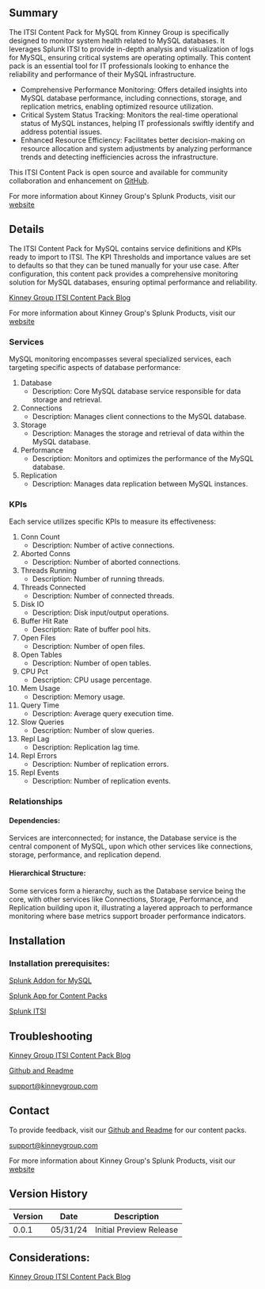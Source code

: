 ## Summary
The ITSI Content Pack for MySQL from Kinney Group is specifically designed to monitor system health related to MySQL databases. It leverages Splunk ITSI to provide in-depth analysis and visualization of logs for MySQL, ensuring critical systems are operating optimally. This content pack is an essential tool for IT professionals looking to enhance the reliability and performance of their MySQL infrastructure.

* Comprehensive Performance Monitoring: Offers detailed insights into MySQL database performance, including connections, storage, and replication metrics, enabling optimized resource utilization.
* Critical System Status Tracking: Monitors the real-time operational status of MySQL instances, helping IT professionals swiftly identify and address potential issues.
* Enhanced Resource Efficiency: Facilitates better decision-making on resource allocation and system adjustments by analyzing performance trends and detecting inefficiencies across the infrastructure.

This ITSI Content Pack is open source and available for community collaboration and enhancement on [GitHub](https://www.github.com/kinneygroup).

For more information about Kinney Group's Splunk Products, visit our [website](https://atlas.presidio.com)

## Details
The ITSI Content Pack for MySQL contains service definitions and KPIs ready to import to ITSI. The KPI Thresholds and importance values are set to defaults so that they can be tuned manually for your use case. After configuration, this content pack provides a comprehensive monitoring solution for MySQL databases, ensuring optimal performance and reliability.

[Kinney Group ITSI Content Pack Blog](https://kinneygroup.com/blog/installing-itsi-content-packs/)

For more information about Kinney Group's Splunk Products, visit our [website](https://atlas.presidio.com)

### Services
MySQL monitoring encompasses several specialized services, each targeting specific aspects of database performance:

1. Database
    * Description: Core MySQL database service responsible for data storage and retrieval.
2. Connections
    * Description: Manages client connections to the MySQL database.
3. Storage
    * Description: Manages the storage and retrieval of data within the MySQL database.
4. Performance
    * Description: Monitors and optimizes the performance of the MySQL database.
5. Replication
    * Description: Manages data replication between MySQL instances.

### KPIs
Each service utilizes specific KPIs to measure its effectiveness:

1. Conn Count
    * Description: Number of active connections.
2. Aborted Conns
    * Description: Number of aborted connections.
3. Threads Running
    * Description: Number of running threads.
4. Threads Connected
    * Description: Number of connected threads.
5. Disk IO
    * Description: Disk input/output operations.
6. Buffer Hit Rate
    * Description: Rate of buffer pool hits.
7. Open Files
    * Description: Number of open files.
8. Open Tables
    * Description: Number of open tables.
9. CPU Pct
    * Description: CPU usage percentage.
10. Mem Usage
    * Description: Memory usage.
11. Query Time
    * Description: Average query execution time.
12. Slow Queries
    * Description: Number of slow queries.
13. Repl Lag
    * Description: Replication lag time.
14. Repl Errors
    * Description: Number of replication errors.
15. Repl Events
    * Description: Number of replication events.

### Relationships
#### Dependencies: 
Services are interconnected; for instance, the Database service is the central component of MySQL, upon which other services like connections, storage, performance, and replication depend.

#### Hierarchical Structure: 
Some services form a hierarchy, such as the Database service being the core, with other services like Connections, Storage, Performance, and Replication building upon it, illustrating a layered approach to performance monitoring where base metrics support broader performance indicators.

## Installation

### Installation prerequisites:

[Splunk Addon for MySQL](https://splunkbase.splunk.com)

[Splunk App for Content Packs](https://splunkbase.splunk.com/app/5391)

[Splunk ITSI](https://www.splunk.com/en_us/products/it-service-intelligence.html)

## Troubleshooting

[Kinney Group ITSI Content Pack Blog](https://kinneygroup.com/blog/installing-itsi-content-packs/)

[Github and Readme](https://www.github.com/kinneygroup)

support@kinneygroup.com

## Contact

To provide feedback, visit our [Github and Readme](https://www.github.com/kinneygroup) for our content packs.

support@kinneygroup.com

For more information about Kinney Group's Splunk Products, visit our [website](https://atlas.presidio.com)

## Version History

| Version | Date  | Description                |
|---------|-------|----------------------------|
| 0.0.1   | 05/31/24 | Initial Preview Release    |

## Considerations:

[Kinney Group ITSI Content Pack Blog](https://kinneygroup.com/blog/installing-itsi-content-packs/)

